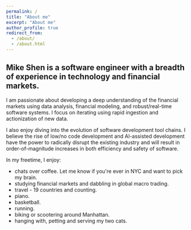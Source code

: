 ```yaml
---
permalink: /
title: "About me"
excerpt: "About me"
author_profile: true
redirect_from:
  - /about/
  - /about.html
---
```


Mike Shen is a software engineer with a breadth of experience in technology and financial markets.
---
I am passionate about developing a deep understanding of the financial markets using data analysis, financial modeling, and robust/real-time software systems. I focus on iterating using rapid ingestion and actionization of new data.

I also enjoy diving into the evolution of software development tool chains. I believe the rise of low/no code development and AI-assisted development have the power to radically disrupt the existing industry and will result in order-of-magnitude increases in both efficiency and safety of software.

In my freetime, I enjoy:
- chats over coffee. Let me know if you're ever in NYC and want to pick my brain.
- studying financial markets and dabbling in global macro trading.
- travel - 19 countries and counting.
- piano.
- basketball.
- running.
- biking or scootering around Manhattan.
- hanging with, petting and serving my two cats.
